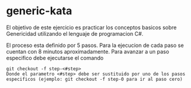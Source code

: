 generic-kata
============

El objetivo de este ejercicio es practicar los conceptos basicos sobre Genericidad utilizando el lenguaje de programacion C#.

El proceso esta definido por 5 pasos. Para la ejecucion de cada paso se cuentan con 8 minutos aproximadamente. Para avanzar a un paso especifico debe ejecutarse el comando 

```git
git checkout -f step-<#step>
Donde el parametro <#step> debe ser sustituido por uno de los pasos especificos (ejemplo: git checkout -f step-0 para ir al paso cero)

